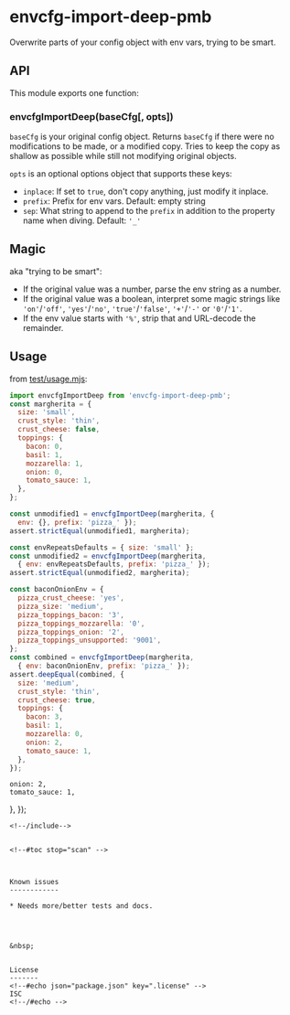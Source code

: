 ﻿
<!--#echo json="package.json" key="name" underline="=" -->
envcfg-import-deep-pmb
======================
<!--/#echo -->

<!--#echo json="package.json" key="description" -->
Overwrite parts of your config object with env vars, trying to be smart.
<!--/#echo -->



API
---

This module exports one function:

### envcfgImportDeep(baseCfg[, opts])

`baseCfg` is your original config object.
Returns `baseCfg` if there were no modifications to be made,
or a modified copy. Tries to keep the copy as shallow as possible
while still not modifying original objects.

`opts` is an optional options object that supports these keys:

* `inplace`: If set to `true`, don't copy anything, just modify it inplace.
* `prefix`: Prefix for env vars. Default: empty string
* `sep`: What string to append to the `prefix` in addition to the
  property name when diving. Default: `'_'`



Magic
-----

aka "trying to be smart":

* If the original value was a number, parse the env string as a number.
* If the original value was a boolean, interpret some magic strings like
  `'on'`/`'off'`,
  `'yes'`/`'no'`,
  `'true'`/`'false'`,
  `'+'`/`'-'`  or `'0'`/`'1'`.
* If the env value starts with `'%'`, strip that and URL-decode the remainder.



Usage
-----

from [test/usage.mjs](test/usage.mjs):

<!--#include file="test/usage.mjs" transform="mjsUsageDemo1802" -->
<!--#verbatim lncnt="47" -->
```javascript
import envcfgImportDeep from 'envcfg-import-deep-pmb';
const margherita = {
  size: 'small',
  crust_style: 'thin',
  crust_cheese: false,
  toppings: {
    bacon: 0,
    basil: 1,
    mozzarella: 1,
    onion: 0,
    tomato_sauce: 1,
  },
};

const unmodified1 = envcfgImportDeep(margherita, {
  env: {}, prefix: 'pizza_' });
assert.strictEqual(unmodified1, margherita);

const envRepeatsDefaults = { size: 'small' };
const unmodified2 = envcfgImportDeep(margherita,
  { env: envRepeatsDefaults, prefix: 'pizza_' });
assert.strictEqual(unmodified2, margherita);

const baconOnionEnv = {
  pizza_crust_cheese: 'yes',
  pizza_size: 'medium',
  pizza_toppings_bacon: '3',
  pizza_toppings_mozzarella: '0',
  pizza_toppings_onion: '2',
  pizza_toppings_unsupported: '9001',
};
const combined = envcfgImportDeep(margherita,
  { env: baconOnionEnv, prefix: 'pizza_' });
assert.deepEqual(combined, {
  size: 'medium',
  crust_style: 'thin',
  crust_cheese: true,
  toppings: {
    bacon: 3,
    basil: 1,
    mozzarella: 0,
    onion: 2,
    tomato_sauce: 1,
  },
});
```
    onion: 2,
    tomato_sauce: 1,
  },
});
```
<!--/include-->


<!--#toc stop="scan" -->



Known issues
------------

* Needs more/better tests and docs.




&nbsp;


License
-------
<!--#echo json="package.json" key=".license" -->
ISC
<!--/#echo -->
